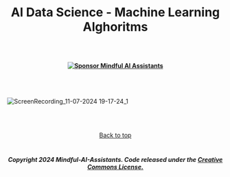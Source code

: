 <br>

#  <p align="center"> AI Data Science - Machine Learning Alghoritms

 <br>

#### <p align="center"> [![Sponsor Mindful AI Assistants](https://img.shields.io/badge/Sponsor-Mindful%20AI%20%20Assistants-brightgreen?logo=GitHub)](https://github.com/sponsors/Mindful-AI-Assistants)

 <br><br>


![ScreenRecording_11-07-2024 19-17-24_1](https://github.com/user-attachments/assets/c71baca1-8c1b-4c56-b312-e6fde5d80e5d)



















 <br><br>
 
<p align="center"> <a href="#Top">Back to top</a>

#

##### <p align="center">Copyright 2024 Mindful-AI-Assistants. Code released under the  [Creative Commons License.](https://github.com/Mindful-AI-Assistants/AI-DataSciency-ML/blob/ea04c03ca9997d0caa870ab185a353637cdec6db/LICENSE)

